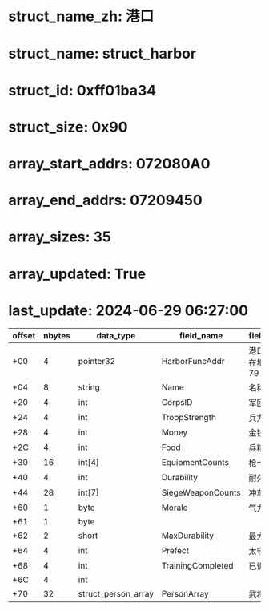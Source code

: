 # struct_name_zh: 港口
# struct_name: struct_harbor
# struct_id: 0xff01ba34
# struct_size: 0x90
# array_start_addrs: 072080A0
# array_end_addrs: 07209450
# array_sizes: 35
# array_updated: True
# last_update: 2024-06-29 06:27:00

| offset | nbytes | data_type           | field_name        | field_comment                     |
| ------ | ------ | ------------------- | ----------------- | --------------------------------- |
| +00    | 4      | pointer32           | HarborFuncAddr    | 港口相关函数所在地址(D0 C7 79 00) |
| +04    | 8      | string              | Name              | 名称                              |
| +20    | 4      | int                 | CorpsID           | 军团ID                            |
| +24    | 4      | int                 | TroopStrength     | 兵力                              |
| +28    | 4      | int                 | Money             | 金钱                              |
| +2C    | 4      | int                 | Food              | 兵粮                              |
| +30    | 16     | int[4]              | EquipmentCounts   | 枪～马数量                        |
| +40    | 4      | int                 | Durability        | 耐久                              |
| +44    | 28     | int[7]              | SiegeWeaponCounts | 冲车～斗舰数量                    |
| +60    | 1      | byte                | Morale            | 气力                              |
| +61    | 1      | byte                |                   |                                   |
| +62    | 2      | short               | MaxDurability     | 最大耐久                          |
| +64    | 4      | int                 | Prefect           | 太守                              |
| +68    | 4      | int                 | TrainingCompleted | 已训练                            |
| +6C    | 4      | int                 |                   |                                   |
| +70    | 32     | struct_person_array | PersonArray       | 武将统计数组                      |
